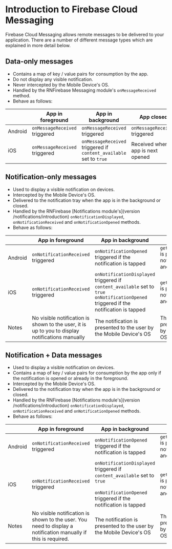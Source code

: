 # Introduction to Firebase Cloud Messaging

Firebase Cloud Messaging allows remote messages to be delivered to your application.  There are a number of different message types which are explained in more detail below.

## Data-only messages

- Contains a map of key / value pairs for consumption by the app. 
- Do not display any visible notification.
- Never intercepted by the Mobile Device's OS.
- Handled by the RNFirebase Messaging module's `onMessageReceived` method.
- Behave as follows:

|         | App in foreground           | App in background            | App closed |
| ------- | --------------------------- | ---------------------------- | -----------|
| Android | `onMessageReceived` triggered | `onMessageReceived` triggered  | `onMessageReceived` triggered |
| iOS     | `onMessageReceived` triggered | `onMessageReceived` triggered if `content_available` set to `true` | Received when app is next opened |


## Notification-only messages

- Used to display a visible notification on devices.
- Intercepted by the Mobile Device's OS.
- Delivered to the notification tray when the app is in the background or closed.
- Handled by the RNFirebase [Notifications module's](version /notifications/introduction) `onNotificationDisplayed`, `onNotificationReceived` and `onNotificationOpened` methods.
- Behave as follows:

|         | App in foreground           | App in background            | App closed |
| ------- | --------------------------- | ---------------------------- | -----------|
| Android | `onNotificationReceived` triggered | `onNotificationOpened` triggered if the notification is tapped | `getInitialNotification` is populated if the notification is tapped and opens the app |
| iOS     | `onNotificationReceived` triggered | `onNotificationDisplayed` triggered if `content_available` set to `true` <br />`onNotificationOpened` triggered if the notification is tapped | `getInitialNotification` is populated if the notification is tapped and opens the app |
| Notes   | No visible notification is shown to the user, it is up to you to display notifications manually | The notification is presented to the user by the Mobile Device's OS | The notification is presented to the user by the Mobile Device's OS |

## Notification + Data messages

- Used to display a visible notification on devices.
- Contains a map of key / value pairs for consumption by the app only if the notification is opened or already in the foreground.
- Intercepted by the Mobile Device's OS.
- Delivered to the notification tray when the app is in the background or closed.
- Handled by the RNFirebase [Notifications module's](version /notifications/introduction) `onNotificationDisplayed`, `onNotificationReceived` and `onNotificationOpened` methods.
- Behave as follows:

|         | App in foreground           | App in background            | App closed |
| ------- | --------------------------- | ---------------------------- | -----------|
| Android | `onNotificationReceived` triggered | `onNotificationOpened` triggered if the notification is tapped | `getInitialNotification` is populated if the notification is tapped and opens the app |
| iOS     | `onNotificationReceived` triggered | `onNotificationDisplayed` triggered if `content_available` set to `true` <br /><br />`onNotificationOpened` triggered if the notification is tapped | `getInitialNotification` is populated if the notification is tapped and opens the app |
| Notes   | No visible notification is shown to the user. You need to display a notification manually if this is required. | The notification is presented to the user by the Mobile Device's OS | The notification is presented to the user by the Mobile Device's OS |